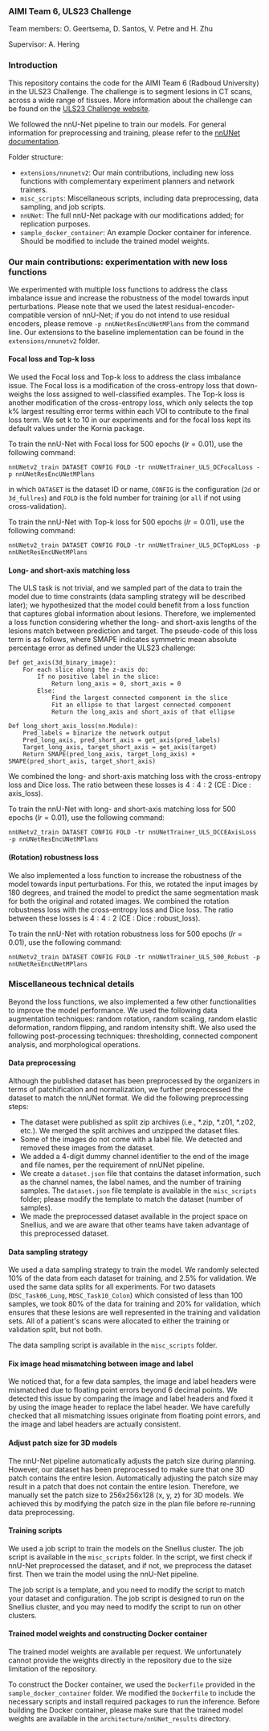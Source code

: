 ### AIMI Team 6, ULS23 Challenge 
Team members: O. Geertsema, D. Santos, V. Petre and H. Zhu

Supervisor: A. Hering

### Introduction

This repository contains the code for the AIMI Team 6 (Radboud University) in the ULS23 Challenge. The challenge is to segment lesions in CT scans, across a wide range of tissues. More information about the challenge can be found on the [ULS23 Challenge website](https://uls23.grand-challenge.org/).

We followed the nnU-Net pipeline to train our models. For general information for preprocessing and training, please refer to the [nnUNet documentation](https://github.com/MIC-DKFZ/nnUNet?tab=readme-ov-file#how-to-get-started).

Folder structure:
- `extensions/nnunetv2`: Our main contributions, including new loss functions with complementary experiment planners and network trainers.
- `misc_scripts`: Miscellaneous scripts, including data preprocessing, data sampling, and job scripts.
- `nnUNet`: The full nnU-Net package with our modifications added; for replication purposes.
- `sample_docker_container`: An example Docker container for inference. Should be modified to include the trained model weights.

### Our main contributions: experimentation with new loss functions

We experimented with multiple loss functions to address the class imbalance issue and increase the robustness of the model towards input perturbations. Please note that we used the latest residual-encoder-compatible version of nnU-Net; if you do not intend to use residual encoders, please remove `-p nnUNetResEncUNetMPlans` from the command line. Our extensions to the baseline implementation can be found in the `extensions/nnunetv2` folder.

#### Focal loss and Top-k loss
We used the Focal loss and Top-k loss to address the class imbalance issue. The Focal loss is a modification of the cross-entropy loss that down-weighs the loss assigned to well-classified examples. The Top-k loss is another modification of the cross-entropy loss, which only selects the top k% largest resulting error terms within each VOI to contribute to the final loss term. We set k to 10 in our experiments and for the focal loss kept its default values under the Kornia package.

To train the nnU-Net with Focal loss for 500 epochs ($lr = 0.01$), use the following command:
```
nnUNetv2_train DATASET CONFIG FOLD -tr nnUNetTrainer_ULS_DCFocalLoss -p nnUNetResEncUNetMPlans
```
in which `DATASET` is the dataset ID or name, `CONFIG` is the configuration (`2d` or `3d_fullres`) and `FOLD` is the fold number for training (or `all` if not using cross-validation).

To train the nnU-Net with Top-k loss for 500 epochs ($lr = 0.01$), use the following command:
```
nnUNetv2_train DATASET CONFIG FOLD -tr nnUNetTrainer_ULS_DCTopKLoss -p nnUNetResEncUNetMPlans
```

#### Long- and short-axis matching loss
The ULS task is not trivial, and we sampled part of the data to train the model due to time constraints (data sampling strategy will be described later); we hypothesized that the model could benefit from a loss function that captures global information about lesions. Therefore, we implemented a loss function considering whether the long- and short-axis lengths of the lesions match between prediction and target. The pseudo-code of this loss term is as follows, where SMAPE indicates symmetric mean absolute percentage error as defined under the ULS23 challenge:
```
Def get_axis(3d_binary_image):
    For each slice along the z-axis do:
	    If no positive label in the slice:
            Return long_axis = 0, short_axis = 0
        Else:
            Find the largest connected component in the slice
            Fit an ellipse to that largest connected component
            Return the long_axis and short_axis of that ellipse

Def long_short_axis_loss(nn.Module):
    Pred_labels = binarize the network output
    Pred_long_axis, pred_short_axis = get_axis(pred_labels)
    Target_long_axis, target_short_axis = get_axis(target)
    Return SMAPE(pred_long_axis, target_long_axis) + SMAPE(pred_short_axis, target_short_axis)
```

We combined the long- and short-axis matching loss with the cross-entropy loss and Dice loss. The ratio between these losses is $4:4:2$ (CE : Dice : axis_loss).

To train the nnU-Net with long- and short-axis matching loss for 500 epochs ($lr = 0.01$), use the following command:
```
nnUNetv2_train DATASET CONFIG FOLD -tr nnUNetTrainer_ULS_DCCEAxisLoss -p nnUNetResEncUNetMPlans
```

#### (Rotation) robustness loss

We also implemented a loss function to increase the robustness of the model towards input perturbations. For this, we rotated the input images by 180 degrees, and trained the model to predict the same segmentation mask for both the original and rotated images. We combined the rotation robustness loss with the cross-entropy loss and Dice loss. The ratio between these losses is $4:4:2$ (CE : Dice : robust_loss).

To train the nnU-Net with rotation robustness loss for 500 epochs ($lr = 0.01$), use the following command:
```
nnUNetv2_train DATASET CONFIG FOLD -tr nnUNetTrainer_ULS_500_Robust -p nnUNetResEncUNetMPlans
```

### Miscellaneous technical details

Beyond the loss functions, we also implemented a few other functionalities to improve the model performance. We used the following data augmentation techniques: random rotation, random scaling, random elastic deformation, random flipping, and random intensity shift. We also used the following post-processing techniques: thresholding, connected component analysis, and morphological operations.

#### Data preprocessing

Although the published dataset has been preprocessed by the organizers in terms of patchification and normalization, we further preprocessed the dataset to match the nnUNet format. We did the following preprocessing steps:
- The dataset were published as split zip archives (i.e., *.zip, *.z01, *.z02, etc.). We merged the split archives and unzipped the dataset files.
- Some of the images do not come with a label file. We detected and removed these images from the dataset.
- We added a 4-digit dummy channel identifier to the end of the image and file names, per the requirement of nnUNet pipeline.
- We create a `dataset.json` file that contains the dataset information, such as the channel names, the label names, and the number of training samples. The `dataset.json` file template is available in the `misc_scripts` folder; please modify the template to match the dataset (number of samples).
- We made the preprocessed dataset available in the project space on Snellius, and we are aware that other teams have taken advantage of this preprocessed dataset.

#### Data sampling strategy

We used a data sampling strategy to train the model. We randomly selected 10% of the data from each dataset for training, and 2.5% for validation. We used the same data splits for all experiments. For two datasets (`DSC_Task06_Lung`, `MDSC_Task10_Colon`) which consisted of less than 100 samples, we took 80% of the data for training and 20% for validation, which ensures that these lesions are well represented in the training and validation sets. All of a patient's scans were allocated to either the training or validation split, but not both. 

The data sampling script is available in the `misc_scripts` folder.

#### Fix image head mismatching between image and label

We noticed that, for a few data samples, the image and label headers were mismatched due to floating point errors beyond 6 decimal points. We detected this issue by comparing the image and label headers and fixed it by using the image header to replace the label header. We have carefully checked that all mismatching issues originate from floating point errors, and the image and label headers are actually consistent.

#### Adjust patch size for 3D models

The nnU-Net pipeline automatically adjusts the patch size during planning. However, our dataset has been preprocessed to make sure that one 3D patch contains the entire lesion. Automatically adjusting the patch size may result in a patch that does not contain the entire lesion. Therefore, we manually set the patch size to 256x256x128 (x, y, z) for 3D models. We achieved this by modifying the patch size in the plan file before re-running data preprocessing.

#### Training scripts

We used a job script to train the models on the Snellius cluster. The job script is available in the `misc_scripts` folder. In the script, we first check if nnU-Net preprocessed the dataset, and if not, we preprocess the dataset first. Then we train the model using the nnU-Net pipeline.

The job script is a template, and you need to modify the script to match your dataset and configuration. The job script is designed to run on the Snellius cluster, and you may need to modify the script to run on other clusters.

#### Trained model weights and constructing Docker container

The trained model weights are available per request. We unfortunately cannot provide the weights directly in the repository due to the size limitation of the repository.

To construct the Docker container, we used the `Dockerfile` provided in the `sample_docker_container` folder. We modified the `Dockerfile` to include the necessary scripts and install required packages to run the inference. Before building the Docker container, please make sure that the trained model weights are available in the `architecture/nnUNet_results` directory.
